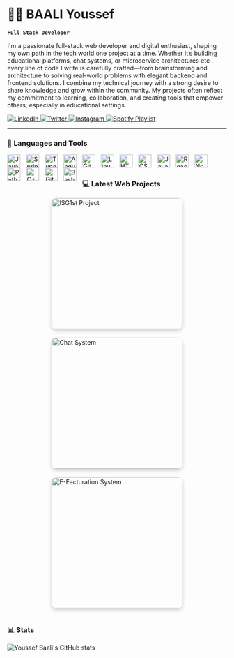 # 👨‍💻 BAALI Youssef

**`Full Stack Developer`**

I'm a passionate full-stack web developer and digital enthusiast, shaping my own path in the tech world one project at a time. Whether it’s building educational platforms, chat systems, or microservice architectures etc , every line of code I write is carefully crafted—from brainstorming and architecture to solving real-world problems with elegant backend and frontend solutions. I combine my technical journey with a strong desire to share knowledge and grow within the community. My projects often reflect my commitment to learning, collaboration, and creating tools that empower others, especially in educational settings.
   <p align="left">
   <!-- LinkedIn -->
   <a href="https://www.linkedin.com/in/youssef-baali/" target="_blank">
      <img alt="LinkedIn" title="My LinkedIn" src="https://custom-icon-badges.demolab.com/badge/LinkedIn-Profile-blue?style=for-the-badge&logo=linkedin&logoColor=white"/>
   </a>

   <!-- Twitter -->
   <a href="https://x.com/Yooussef512" target="_blank">
      <img alt="Twitter" title="My Twitter" src="https://custom-icon-badges.demolab.com/badge/Twitter-Profile-1DA1F2?style=for-the-badge&logo=twitter&logoColor=white"/>
   </a>

   <!-- Instagram -->
   <a href="https://www.instagram.com/youssef_baalii/" target="_blank">
      <img alt="Instagram" title="My Instagram" src="https://custom-icon-badges.demolab.com/badge/Instagram-Profile-E4405F?style=for-the-badge&logo=instagram&logoColor=white"/>
   </a>

   <!-- Spotify Playlist -->
   <a href="https://open.spotify.com/playlist/70U8696awL9kwcAIgmhMry?si=9434d7420152441c" target="_blank">
      <img alt="Spotify Playlist" title="My Favorite Spotify Playlist" src="https://custom-icon-badges.demolab.com/badge/My%20Spotify%20Playlist-1DB954?style=for-the-badge&logo=spotify&logoColor=white"/>
   </a>
</p>

---

### 🧰 Languages and Tools

<img align="left" alt="Java" width="30px" style="padding-right:10px;" src="https://cdn.jsdelivr.net/gh/devicons/devicon/icons/java/java-original.svg"/>
<img align="left" alt="Spring" width="30px" style="padding-right:10px;" src="https://cdn.jsdelivr.net/gh/devicons/devicon/icons/spring/spring-original.svg" />
<img align="left" alt="TypeScript" width="30px" style="padding-right:10px;" src="https://cdn.jsdelivr.net/gh/devicons/devicon/icons/typescript/typescript-plain.svg" />
<img align="left" alt="Angular" width="30px" style="padding-right:10px;" src="https://cdn.jsdelivr.net/gh/devicons/devicon/icons/angularjs/angularjs-plain.svg" />
<img align="left" alt="Git" width="30px" style="padding-right:10px;" src="https://cdn.jsdelivr.net/gh/devicons/devicon/icons/git/git-original.svg" />
<img align="left" alt="Linux" width="30px" style="padding-right:10px;" src="https://cdn.jsdelivr.net/gh/devicons/devicon/icons/linux/linux-original.svg" />
<img align="left" alt="HTML" width="30px" style="padding-right:10px;" src="https://cdn.jsdelivr.net/gh/devicons/devicon/icons/html5/html5-plain.svg" />
<img align="left" alt="CSS" width="30px" style="padding-right:10px;" src="https://cdn.jsdelivr.net/gh/devicons/devicon/icons/css3/css3-plain.svg" />
<img align="left" alt="JavaScript" width="30px" style="padding-right:10px;" src="https://cdn.jsdelivr.net/gh/devicons/devicon/icons/javascript/javascript-plain.svg" />
<img align="left" alt="React" width="30px" style="padding-right:10px;" src="https://cdn.jsdelivr.net/gh/devicons/devicon/icons/react/react-original.svg" />
<img align="left" alt="NodeJS" width="30px" style="padding-right:10px;" src="https://cdn.jsdelivr.net/gh/devicons/devicon/icons/nodejs/nodejs-original.svg" />
<img align="left" alt="Python" width="30px" style="padding-right:10px;" src="https://cdn.jsdelivr.net/gh/devicons/devicon/icons/python/python-plain.svg" />
<img align="left" alt="C++" width="30px" style="padding-right:10px;" src="https://cdn.jsdelivr.net/gh/devicons/devicon/icons/cplusplus/cplusplus-line.svg" />
<img align="left" alt="GitHub" width="30px" style="padding-right:10px;" src="https://cdn.jsdelivr.net/gh/devicons/devicon/icons/github/github-original.svg" />
<img align="left" alt="Bash" width="30px" style="padding-right:10px;" src="https://cdn.jsdelivr.net/gh/devicons/devicon/icons/bash/bash-original.svg" />
<br />

#

### 💻 Latest Web Projects

<!-- BEGIN PROJECTS-CARDS -->
<div style="display: flex; flex-wrap: wrap; gap: 20px; justify-content: center;">

  <!-- ISG1st Educational Platform -->
  <img src="/mnt/data/IsgistProject.jpg" alt="ISG1st Project" style="width: 300px; border-radius: 10px; box-shadow: 0 4px 10px rgba(0,0,0,0.2);"/>

  <!-- Real-time Chat App -->
  <img src="/mnt/data/chatSC.png" alt="Chat System" style="width: 300px; border-radius: 10px; box-shadow: 0 4px 10px rgba(0,0,0,0.2);"/>

  <!-- E-Facturation System -->
  <img src="/mnt/data/Dashboard1.png" alt="E-Facturation System" style="width: 300px; border-radius: 10px; box-shadow: 0 4px 10px rgba(0,0,0,0.2);"/>

</div>
<!-- END PROJECTS-CARDS -->



#

### 📊 Stats

![Youssef Baali's GitHub stats](https://github-readme-stats.vercel.app/api?username=YSFBAL&show_icons=true&theme=gruvbox)

